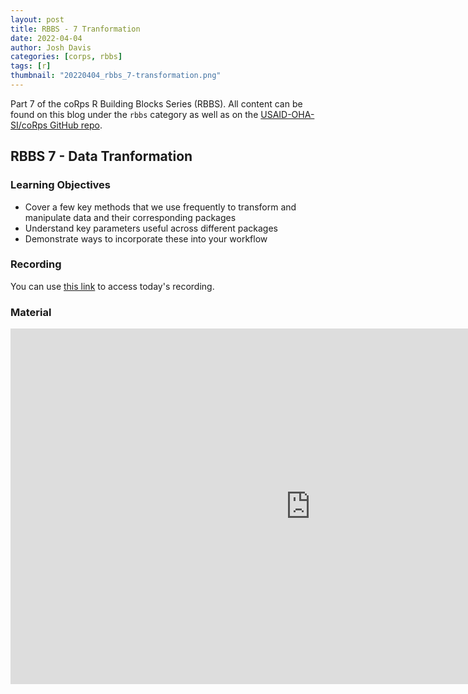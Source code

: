 ```yaml
---
layout: post
title: RBBS - 7 Tranformation
date: 2022-04-04
author: Josh Davis
categories: [corps, rbbs]
tags: [r]
thumbnail: "20220404_rbbs_7-transformation.png"
---
```


Part 7 of the coRps R Building Blocks Series (RBBS). All content can be found on this blog under the `rbbs` category as well as on the [USAID-OHA-SI/coRps GitHub repo](https://github.com/USAID-OHA-SI/coRps).

## RBBS 7 - Data Tranformation

### Learning Objectives
  - Cover a few key methods that we use frequently to transform and manipulate data and their corresponding packages
  - Understand key parameters useful across different packages
  - Demonstrate ways to incorporate these into your workflow


### Recording
You can use [this link]() to access today's recording.

### Material

<iframe src="https://docs.google.com/presentation/d/e/2PACX-1vSWoyhBgq7lGbG_ZKe0vZzqKxNrMj-TYfaY4MRZUNoDMkj1d9DTRXF8dHV1pm8_7HGezruWk_uIAZUu/embed?start=false&loop=false&delayms=3000" frameborder="0" width="960" height="569" allowfullscreen="true" mozallowfullscreen="true" webkitallowfullscreen="true"></iframe>